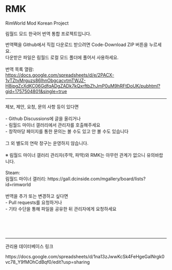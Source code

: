 # RMK
RimWorld Mod Korean Project

림월드 모드 한국어 번역 통합 프로젝트입니다.

번역팩을 Github에서 직접 다운로드 받으려면 Code-Download ZIP 버튼을 누르세요.<br>
다운받은 파일은 림월드 로컬 모드 폴더에 풀어서 사용하세요.<br>
<br>
번역 목록 열람:<br>
https://docs.google.com/spreadsheets/d/e/2PACX-1vTZtvMrguzs86lhnObgcacvtmTWJZ-H8ipgZcXdKC06GdfqADgZADk7kQxrftbZhJmP0uM9hRFtDoUK/pubhtml?gid=1757504801&single=true
<hr>
제보, 제안, 요청, 문의 사항 등이 있다면<br>
<br>
  - Github Discussions에 글을 올리거나<br>
  - 림월드 마이너 갤러리에서 관리자를 호출해주세요<br>
  - 창작마당 페이지를 통한 문의는 볼 수도 있고 안 볼 수도 있습니다<br>
<Br>
그 외 별도의 연락 창구는 운영하지 않습니다.<br>
<br>
※ 림월드 마이너 갤러리 관리자(주딱, 파딱)와 RMK는 아무런 관계가 없으니 유의바랍니다.<br>
<br>
Steam: <br>
림월드 마이너 갤러리: https://gall.dcinside.com/mgallery/board/lists?id=rimworld<br>
<br>
번역을 추가 또는 변경하고 싶다면<br>
- Pull requests를 요청하거나<br>
- 기타 수단을 통해 파일을 공유한 뒤 관리자에게 요청하세요<br>
<br>
<br>
<br>
<br>
<hr>
관리용 데이터베이스 링크
<p>https://docs.google.com/spreadsheets/d/1na13zJwwKcSk4FeHgeGalNrgk0vc78_Y9fMOhCdBqf0/edit?usp=sharing</p>
